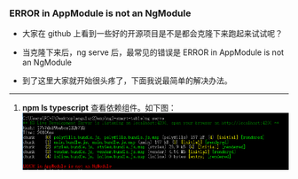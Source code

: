### ERROR in AppModule is not an NgModule

* 大家在 github 上看到一些好的开源项目是不是都会克隆下来跑起来试试呢？

* 当克隆下来后，ng serve 后，最常见的错误是 ERROR in AppModule is not an NgModule

* 到了这里大家就开始很头疼了，下面我说最简单的解决办法。

---

1. **npm ls typescript**  查看依赖组件。如下图：  
![01](../imgs/ng2Module/1.png)


